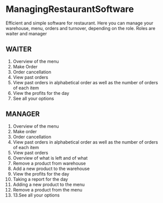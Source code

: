 # ManagingRestaurantSoftware
Efficient and simple software for restaurant. Here you can manage your warehouse, menu, orders and turnover, depending on the role. Roles are waiter and manager 

## WAITER
1. Overview of the menu
2. Make Order
3. Order cancellation
4. View past orders
5. View past orders in alphabetical order as well as the number of orders of each item
6. View the profits for the day
7. See all your options

## MANAGER
1. Overview of the menu
2. Make order
3. Order cancellation
4. View past orders in alphabetical order as well as the number of orders of each item
5. View past orders
6. Overview of what is left and of what
7. Remove a product from warehouse
8. Add a new product to the warehouse
9. View the profits for the day
10. Taking a report for the day
11. Adding a new product to the menu
12. Remove a product from the menu
13. 13.See all your options
